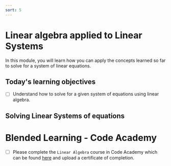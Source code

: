 ```yaml
---
sort: 5
---
```


# Linear algebra applied to Linear Systems

In this module, you will learn how you can apply the concepts learned so far to solve for a
 system of linear equations.

## Today's learning objectives
- [ ] Understand how to solve for a given system of equations using linear algebra.


## Solving Linear Systems of equations

# Blended Learning - Code Academy

- [ ] Please complete the ```Linear Algebra``` course in Code Academy which can
 be found [here](https://www.codecademy.com/learn/learn-linear-algebra) and
 upload a certificate of completion.
